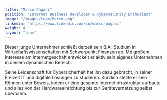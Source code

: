 ```yaml
---
title: "Marco Pagani"
position: "Internet Business Developer & Cybersecurity Enthusiast"
image: "/images/team/Marco.png"  
linkedin: "https://www.linkedin.com/in/marco-pagani" 
weight: 4  
layout: "team"
---
```

Dieser junge Unternehmer schließt derzeit sein B.A.-Studium in Wirtschaftswissenschaften mit Schwerpunkt Finanzen ab. Mit großem Interesse am Internetgeschäft entwickelt er aktiv sein eigenes Unternehmen in diesem dynamischen Bereich.

Seine Leidenschaft für Cybersicherheit hat ihn dazu gebracht, in seiner Freizeit IT und digitale Lösungen zu studieren. Kürzlich stellte er sein Können unter Beweis, indem er eine gesamte Internetinfrastruktur aufbaute und alles von der Hardwareeinrichtung bis zur Gerätevernetzung selbst übernahm.